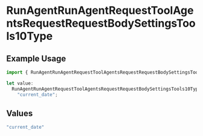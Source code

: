 # RunAgentRunAgentRequestToolAgentsRequestRequestBodySettingsTools10Type

## Example Usage

```typescript
import { RunAgentRunAgentRequestToolAgentsRequestRequestBodySettingsTools10Type } from "@orq-ai/node/models/operations";

let value:
  RunAgentRunAgentRequestToolAgentsRequestRequestBodySettingsTools10Type =
    "current_date";
```

## Values

```typescript
"current_date"
```